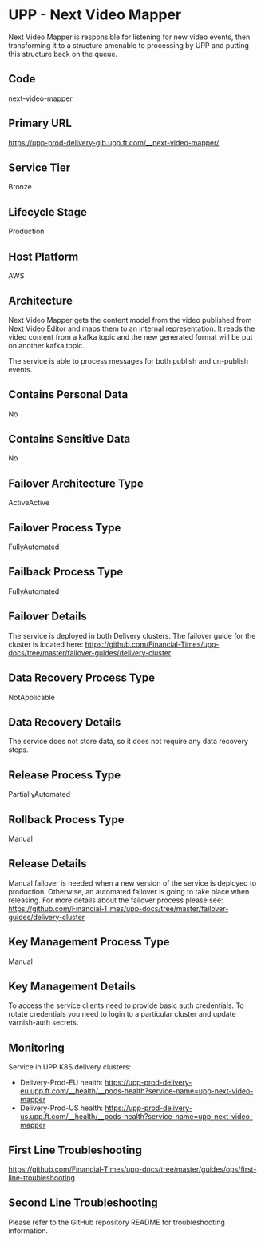 <!--
    Written in the format prescribed by https://github.com/Financial-Times/runbook.md.
    Any future edits should abide by this format.
-->
# UPP - Next Video Mapper

Next Video Mapper is responsible for listening for new video events, then transforming it to a structure amenable to processing by UPP and putting this structure back on the queue.

## Code

next-video-mapper

## Primary URL

https://upp-prod-delivery-glb.upp.ft.com/__next-video-mapper/

## Service Tier

Bronze

## Lifecycle Stage

Production

## Host Platform

AWS

## Architecture

Next Video Mapper gets the content model from the video published from Next Video Editor and maps them to an internal 
representation. It reads the video content from a kafka topic and the new generated format will be put on another kafka topic.

The service is able to process messages for both publish and un-publish events.

## Contains Personal Data

No

## Contains Sensitive Data

No

<!-- Placeholder - remove HTML comment markers to activate
## Can Download Personal Data
Choose Yes or No

...or delete this placeholder if not applicable to this system
-->

<!-- Placeholder - remove HTML comment markers to activate
## Can Contact Individuals
Choose Yes or No

...or delete this placeholder if not applicable to this system
-->

## Failover Architecture Type

ActiveActive

## Failover Process Type

FullyAutomated

## Failback Process Type

FullyAutomated

## Failover Details

The service is deployed in both Delivery clusters. The failover guide for the cluster is located here:
<https://github.com/Financial-Times/upp-docs/tree/master/failover-guides/delivery-cluster>

## Data Recovery Process Type

NotApplicable

## Data Recovery Details

The service does not store data, so it does not require any data recovery steps.

## Release Process Type

PartiallyAutomated

## Rollback Process Type

Manual

## Release Details

Manual failover is needed when a new version of the service is deployed to production. Otherwise, an automated failover is going to take place when releasing. For more details about the failover process please see: <https://github.com/Financial-Times/upp-docs/tree/master/failover-guides/delivery-cluster>

<!-- Placeholder - remove HTML comment markers to activate
## Heroku Pipeline Name
Enter descriptive text satisfying the following:
This is the name of the Heroku pipeline for this system. If you don't have a pipeline, this is the name of the app in Heroku. A pipeline is a group of Heroku apps that share the same codebase where each app in a pipeline represents the different stages in a continuous delivery workflow, i.e. staging, production.

...or delete this placeholder if not applicable to this system
-->

## Key Management Process Type

Manual

## Key Management Details

To access the service clients need to provide basic auth credentials.
To rotate credentials you need to login to a particular cluster and update varnish-auth secrets.

## Monitoring

Service in UPP K8S delivery clusters:

*   Delivery-Prod-EU health: <https://upp-prod-delivery-eu.upp.ft.com/__health/__pods-health?service-name=upp-next-video-mapper>
*   Delivery-Prod-US health: <https://upp-prod-delivery-us.upp.ft.com/__health/__pods-health?service-name=upp-next-video-mapper>

## First Line Troubleshooting

<https://github.com/Financial-Times/upp-docs/tree/master/guides/ops/first-line-troubleshooting>

## Second Line Troubleshooting

Please refer to the GitHub repository README for troubleshooting information.